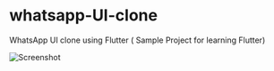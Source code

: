 # whatsapp-UI-clone
WhatsApp UI clone using Flutter ( Sample Project for learning Flutter) 

![Screenshot](https://github.com/nivanjanapramod/whatsapp-clone/blob/main/whatsappclone%20(2).png)

